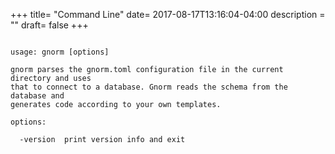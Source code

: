 +++
title= "Command Line"
date= 2017-08-17T13:16:04-04:00
description = ""
draft= false
+++

<!-- {{{gocog
package main
import (
    "fmt"
    "os"
    "gnorm.org/gnorm/cli"
)
func main() {
    fmt.Println("```")
    os.Stderr = os.Stdout
    x := cli.Run()
    fmt.Println("```")
    os.Exit(x)
}
gocog}}} -->
```

usage: gnorm [options]

gnorm parses the gnorm.toml configuration file in the current directory and uses
that to connect to a database. Gnorm reads the schema from the database and
generates code according to your own templates.

options:

  -version 	print version info and exit


```
<!-- {{{end}}} -->